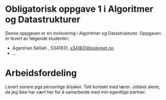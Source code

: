 # Obligatorisk oppgave 1 i Algoritmer og Datastrukturer

Denne oppgaven er en innlevering i Algoritmer og Datastrukturer. 
Oppgaven er levert av følgende studenter:
* Agarshan Selliah , S341831, s341831@oslomet.no
* ...

# Arbeidsfordeling

Levert senere pga personlige årsaker. Tatt kontakt med lærer. Jobbet alene, da jeg ikke har vært her for å samarbeide med min egentlige partner.


